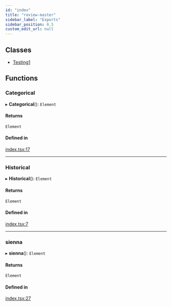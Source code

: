 ```yaml
---
id: "index"
title: "review-master"
sidebar_label: "Exports"
sidebar_position: 0.5
custom_edit_url: null
---
```


## Classes

- [Testing1](classes/Testing1.md)

## Functions

### Categorical

▸ **Categorical**(): `Element`

#### Returns

`Element`

#### Defined in

[index.tsx:17](https://github.com/boraelci/review-master/blob/f4d8df5/src/index.tsx#L17)

___

### Historical

▸ **Historical**(): `Element`

#### Returns

`Element`

#### Defined in

[index.tsx:7](https://github.com/boraelci/review-master/blob/f4d8df5/src/index.tsx#L7)

___

### sienna

▸ **sienna**(): `Element`

#### Returns

`Element`

#### Defined in

[index.tsx:27](https://github.com/boraelci/review-master/blob/f4d8df5/src/index.tsx#L27)
